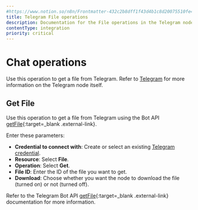 ```yaml
---
#https://www.notion.so/n8n/Frontmatter-432c2b8dff1f43d4b1c8d20075510fe4
title: Telegram File operations
description: Documentation for the File operations in the Telegram node in n8n, a workflow automation platform. Includes details to configure all File operations.
contentType: integration
priority: critical
---
```


# Chat operations

Use this operation to get a file from Telegram. Refer to [Telegram](/integrations/builtin/app-nodes/n8n-nodes-base.telegram/) for more information on the Telegram node itself.

## Get File

Use this operation to get a file from Telegram using the Bot API [getFile](https://core.telegram.org/bots/api#getfile){:target=_blank .external-link}.

Enter these parameters:

* **Credential to connect with**: Create or select an existing [Telegram credential](/integrations/builtin/credentials/telegram/).
* **Resource**: Select **File**.
* **Operation**: Select **Get**.
* **File ID**: Enter the ID of the file you want to get.
* **Download**: Choose whether you want the node to download the file (turned on) or not (turned off).

Refer to the Telegram Bot API [getFile](https://core.telegram.org/bots/api#getfile){:target=_blank .external-link} documentation for more information.
